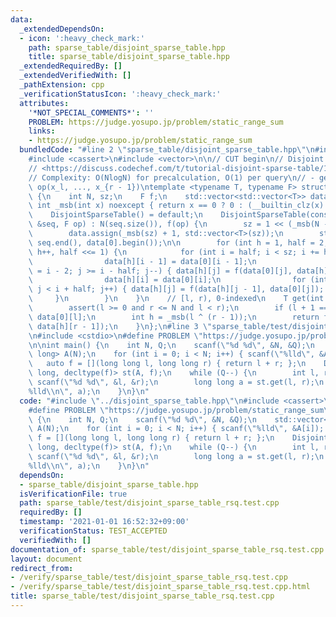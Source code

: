 ```yaml
---
data:
  _extendedDependsOn:
  - icon: ':heavy_check_mark:'
    path: sparse_table/disjoint_sparse_table.hpp
    title: sparse_table/disjoint_sparse_table.hpp
  _extendedRequiredBy: []
  _extendedVerifiedWith: []
  _pathExtension: cpp
  _verificationStatusIcon: ':heavy_check_mark:'
  attributes:
    '*NOT_SPECIAL_COMMENTS*': ''
    PROBLEM: https://judge.yosupo.jp/problem/static_range_sum
    links:
    - https://judge.yosupo.jp/problem/static_range_sum
  bundledCode: "#line 2 \"sparse_table/disjoint_sparse_table.hpp\"\n#include <algorithm>\n\
    #include <cassert>\n#include <vector>\n\n// CUT begin\n// Disjoint sparse table\n\
    // <https://discuss.codechef.com/t/tutorial-disjoint-sparse-table/17404>\n// <https://drken1215.hatenablog.com/entry/2018/09/08/162600>\n\
    // Complexity: O(NlogN) for precalculation, O(1) per query\n// - get(l, r): return\
    \ op(x_l, ..., x_{r - 1})\ntemplate <typename T, typename F> struct DisjointSparseTable\
    \ {\n    int N, sz;\n    F f;\n    std::vector<std::vector<T>> data;\n    static\
    \ int _msb(int x) noexcept { return x == 0 ? 0 : (__builtin_clz(x) ^ 31); }\n\
    \    DisjointSparseTable() = default;\n    DisjointSparseTable(const std::vector<T>\
    \ &seq, F op) : N(seq.size()), f(op) {\n        sz = 1 << (_msb(N - 1) + 1);\n\
    \        data.assign(_msb(sz) + 1, std::vector<T>(sz));\n        std::copy(seq.begin(),\
    \ seq.end(), data[0].begin());\n\n        for (int h = 1, half = 2; half < N;\
    \ h++, half <<= 1) {\n            for (int i = half; i < sz; i += half * 2) {\n\
    \                data[h][i - 1] = data[0][i - 1];\n                for (int j\
    \ = i - 2; j >= i - half; j--) { data[h][j] = f(data[0][j], data[h][j + 1]); }\n\
    \                data[h][i] = data[0][i];\n                for (int j = i + 1;\
    \ j < i + half; j++) { data[h][j] = f(data[h][j - 1], data[0][j]); }\n       \
    \     }\n        }\n    }\n    // [l, r), 0-indexed\n    T get(int l, int r) {\n\
    \        assert(l >= 0 and r <= N and l < r);\n        if (l + 1 == r) return\
    \ data[0][l];\n        int h = _msb(l ^ (r - 1));\n        return f(data[h][l],\
    \ data[h][r - 1]);\n    }\n};\n#line 3 \"sparse_table/test/disjoint_sparse_table_rsq.test.cpp\"\
    \n#include <cstdio>\n#define PROBLEM \"https://judge.yosupo.jp/problem/static_range_sum\"\
    \n\nint main() {\n    int N, Q;\n    scanf(\"%d %d\", &N, &Q);\n    std::vector<long\
    \ long> A(N);\n    for (int i = 0; i < N; i++) { scanf(\"%lld\", &A[i]); }\n \
    \   auto f = [](long long l, long long r) { return l + r; };\n    DisjointSparseTable<long\
    \ long, decltype(f)> st(A, f);\n    while (Q--) {\n        int l, r;\n       \
    \ scanf(\"%d %d\", &l, &r);\n        long long a = st.get(l, r);\n        printf(\"\
    %lld\\n\", a);\n    }\n}\n"
  code: "#include \"../disjoint_sparse_table.hpp\"\n#include <cassert>\n#include <cstdio>\n\
    #define PROBLEM \"https://judge.yosupo.jp/problem/static_range_sum\"\n\nint main()\
    \ {\n    int N, Q;\n    scanf(\"%d %d\", &N, &Q);\n    std::vector<long long>\
    \ A(N);\n    for (int i = 0; i < N; i++) { scanf(\"%lld\", &A[i]); }\n    auto\
    \ f = [](long long l, long long r) { return l + r; };\n    DisjointSparseTable<long\
    \ long, decltype(f)> st(A, f);\n    while (Q--) {\n        int l, r;\n       \
    \ scanf(\"%d %d\", &l, &r);\n        long long a = st.get(l, r);\n        printf(\"\
    %lld\\n\", a);\n    }\n}\n"
  dependsOn:
  - sparse_table/disjoint_sparse_table.hpp
  isVerificationFile: true
  path: sparse_table/test/disjoint_sparse_table_rsq.test.cpp
  requiredBy: []
  timestamp: '2021-01-01 16:52:32+09:00'
  verificationStatus: TEST_ACCEPTED
  verifiedWith: []
documentation_of: sparse_table/test/disjoint_sparse_table_rsq.test.cpp
layout: document
redirect_from:
- /verify/sparse_table/test/disjoint_sparse_table_rsq.test.cpp
- /verify/sparse_table/test/disjoint_sparse_table_rsq.test.cpp.html
title: sparse_table/test/disjoint_sparse_table_rsq.test.cpp
---
```

